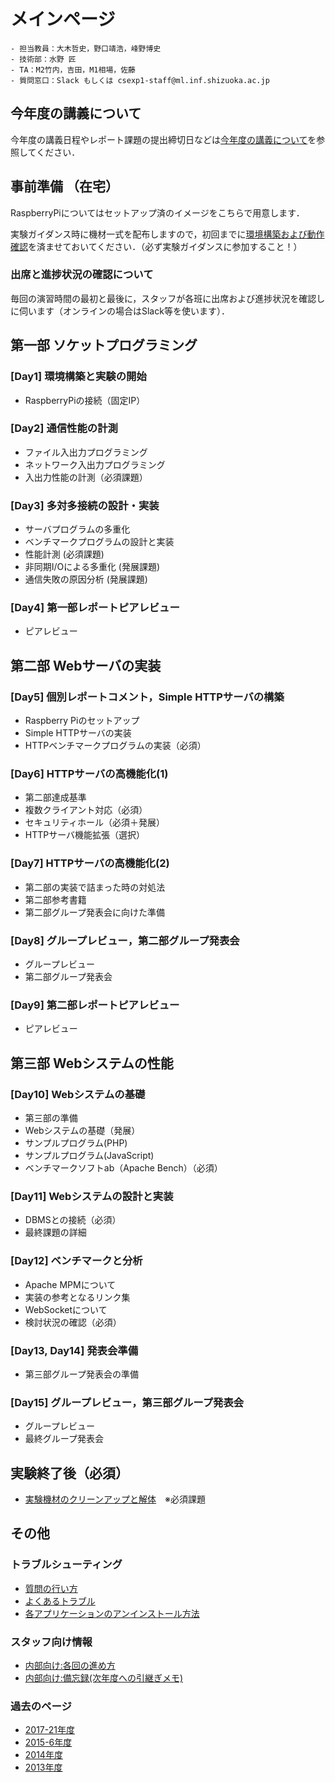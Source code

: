 # メインページ
```{admonition} Staff
- 担当教員：大木哲史，野口靖浩，峰野博史
- 技術部：水野 匠
- TA：M2竹内，吉田，M1相場，佐藤
- 質問窓口：Slack もしくは csexp1-staff@ml.inf.shizuoka.ac.jp
```

## 今年度の講義について
今年度の講義日程やレポート課題の提出締切日などは[今年度の講義について](schedule)を参照してください．

## 事前準備 （在宅）

RaspberryPiについてはセットアップ済のイメージをこちらで用意します．

実験ガイダンス時に機材一式を配布しますので，初回までに[環境構築および動作確認](preparation/preparation)を済ませておいてください．（必ず実験ガイダンスに参加すること！）

### 出席と進捗状況の確認について

毎回の演習時間の最初と最後に，スタッフが各班に出席および進捗状況を確認しに伺います（オンラインの場合はSlack等を使います）．

## 第一部 ソケットプログラミング

### \[Day1\] 環境構築と実験の開始

- RaspberryPiの接続（固定IP）

### \[Day2\] 通信性能の計測

- ファイル入出力プログラミング
- ネットワーク入出力プログラミング
- 入出力性能の計測（必須課題）

### \[Day3\] 多対多接続の設計・実装

- サーバプログラムの多重化
- ベンチマークプログラムの設計と実装
- 性能計測 (必須課題)
- 非同期I/Oによる多重化 (発展課題)
- 通信失敗の原因分析 (発展課題)

### \[Day4\] 第一部レポートピアレビュー

- ピアレビュー

## 第二部 Webサーバの実装

### \[Day5\] 個別レポートコメント，Simple HTTPサーバの構築

- Raspberry Piのセットアップ
- Simple HTTPサーバの実装
- HTTPベンチマークプログラムの実装（必須）

### \[Day6\] HTTPサーバの高機能化(1)

- 第二部達成基準
- 複数クライアント対応（必須）
- セキュリティホール（必須＋発展）
- HTTPサーバ機能拡張（選択）

### \[Day7\] HTTPサーバの高機能化(2)

- 第二部の実装で詰まった時の対処法
- 第二部参考書籍
- 第二部グループ発表会に向けた準備

### \[Day8\] グループレビュー，第二部グループ発表会

- グループレビュー
- 第二部グループ発表会

### \[Day9\] 第二部レポートピアレビュー

- ピアレビュー

## 第三部 Webシステムの性能

### \[Day10\] Webシステムの基礎

- 第三部の準備
- Webシステムの基礎（発展）
- サンプルプログラム(PHP)
- サンプルプログラム(JavaScript)
- ベンチマークソフトab（Apache Bench）（必須）

### \[Day11\] Webシステムの設計と実装

- DBMSとの接続（必須）
- 最終課題の詳細

### \[Day12\] ベンチマークと分析

- Apache MPMについて
- 実装の参考となるリンク集
- WebSocketについて
- 検討状況の確認（必須）

### \[Day13, Day14\] 発表会準備

- 第三部グループ発表会の準備

### \[Day15\] グループレビュー，第三部グループ発表会

- グループレビュー
- 最終グループ発表会

## 実験終了後（必須）

- [実験機材のクリーンアップと解体](end/cleanup)　※必須課題

## その他

### トラブルシューティング

- [質問の行い方](trouble_shooting/question)
- [よくあるトラブル](trouble_shooting/trouble)
- [各アプリケーションのアンインストール方法](trouble_shooting/uninstall)

### スタッフ向け情報

- [内部向け:各回の進め方](staff/procedure)
- [内部向け:備忘録(次年度への引継ぎメモ)](staff/memo)

### 過去のページ

- [2017-21年度](https://exp1.inf.shizuoka.ac.jp/Home)
- [2015-6年度](http://exp1.inf.shizuoka.ac.jp/index.php?title=Home&oldid=875)
- [2014年度](http://www.minelab.jp/NWprog-CSexp1/2014/)
- [2013年度](http://www.minelab.jp/NWprog-CSexp1/2013/)